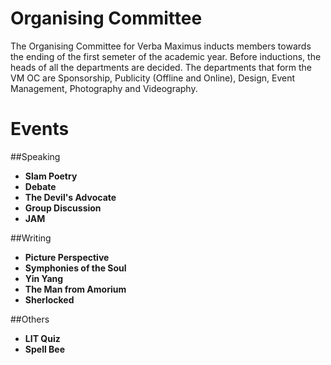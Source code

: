<!-- TITLE: Verba Maximus -->
<!-- SUBTITLE: Verba Maximus, Latin for "Words of the Greatest", is an annual literary fest with events hosted by English Language Activities Society (ELAS), Journal Club, SaFL and Hindi Tarang. It is usually organised in the second semester of the academic year in January/February. -->
# Organising Committee
The Organising Committee for Verba Maximus inducts members towards the ending of the first semeter of the academic year. Before inductions, the heads of all the departments are decided. The departments that form the VM OC are Sponsorship, Publicity (Offline and Online), Design, Event Management, Photography and Videography. 

# Events 
##Speaking

* **Slam Poetry**
* **Debate**
* **The Devil's Advocate**
* **Group Discussion**
* **JAM**


##Writing

* **Picture Perspective**
* **Symphonies of the Soul**
* **Yin Yang**
* **The Man from Amorium**
* **Sherlocked**

##Others

* **LIT Quiz**
* **Spell Bee**
